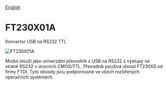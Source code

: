 
[English](./README.md)
<!--- module --->
# FT230X01A
<!--- Emodule --->

<!--- subtitle ---> Konvertor USB na RS232 TTL <!--- Esubtitle --->

![FT230X01A](/doc/img/FT230X01A_QRcode.png)

<!--- description ---> Modul slouží jako univerzální převodník z USB na RS232 s výstupy na straně RS232 v úrovních CMOS/TTL. Převodník používá obvod FT230XS od firmy FTDI. Tyto obvody jsou podporované ve všech rozšířených operačních systémech.<!--- Edescription --->
            